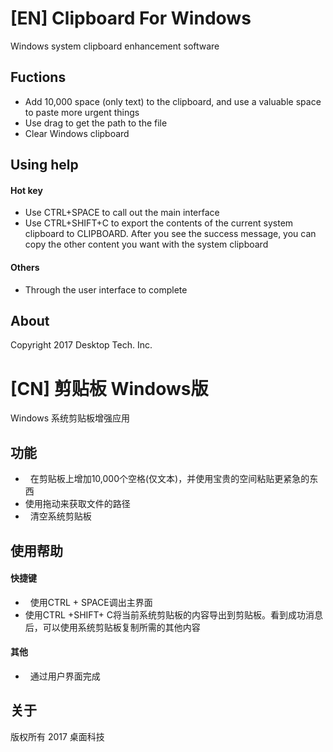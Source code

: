 # [EN] Clipboard For Windows

Windows system clipboard enhancement software

## Fuctions

*   Add 10,000 space (only text) to the clipboard, and use a valuable space to paste more urgent things
*   Use drag to get the path to the file
*   Clear Windows clipboard

## Using help

#### Hot key

*   Use CTRL+SPACE to call out the main interface
*   Use CTRL+SHIFT+C to export the contents of the current system clipboard to CLIPBOARD. After you see the success message, you can copy the other content you want with the system clipboard

#### Others

*   Through the user interface to complete

## About

Copyright 2017 Desktop Tech. Inc.

# [CN] 剪贴板 Windows版

Windows 系统剪贴板增强应用

## 功能

*   在剪贴板上增加10,000个空格(仅文本)，并使用宝贵的空间粘贴更紧急的东西
*   使用拖动来获取文件的路径
*   清空系统剪贴板

## 使用帮助

#### 快捷键

*   使用CTRL + SPACE调出主界面
*   使用CTRL +SHIFT+ C将当前系统剪贴板的内容导出到剪贴板。看到成功消息后，可以使用系统剪贴板复制所需的其他内容

#### 其他

*   通过用户界面完成

## 关于
版权所有 2017 桌面科技
